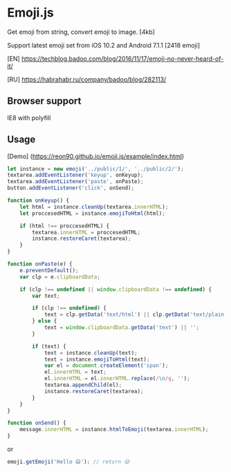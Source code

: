 # Emoji.js

Get emoji from string, convert emoji to image. [4kb]

Support latest emoji set from iOS 10.2 and Android 7.1.1 [2418 emoji]

[EN] https://techblog.badoo.com/blog/2016/11/17/emoji-no-never-heard-of-it/

[RU] https://habrahabr.ru/company/badoo/blog/282113/

## Browser support

IE8 with polyfill

## Usage
[Demo] (https://reon90.github.io/emoji.js/example/index.html)

```js
let instance = new emoji('../public/1/', '../public/2/');
textarea.addEventListener('keyup', onKeyup);
textarea.addEventListener('paste', onPaste);
button.addEventListener('click', onSend);

function onKeyup() {
    let html = instance.cleanUp(textarea.innerHTML);
    let proccesedHTML = instance.emojiToHtml(html);

    if (html !== proccesedHTML) {
        textarea.innerHTML = proccesedHTML;
        instance.restoreCaret(textarea);
    }
}

function onPaste(e) {
    e.preventDefault();
    var clp = e.clipboardData;

    if (clp !== undefined || window.clipboardData !== undefined) {
        var text;

        if (clp !== undefined) {
            text = clp.getData('text/html') || clp.getData('text/plain') || '';
        } else {
            text = window.clipboardData.getData('text') || '';
        }

        if (text) {
            text = instance.cleanUp(text);
            text = instance.emojiToHtml(text);
            var el = document.createElement('span');
            el.innerHTML = text;
            el.innerHTML = el.innerHTML.replace(/\n/g, '');
            textarea.appendChild(el);
            instance.restoreCaret(textarea);
        }
    }
}

function onSend() {
    message.innerHTML = instance.htmlToEmoji(textarea.innerHTML);
}
```

or

```js
emoji.getEmoji('Hello 😃'); // return 😃
```

